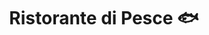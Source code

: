 ---
layout: realizzazione
nome: "Ristorante di Pesce 🐟"
title: "Ristorante di Pesce 🐟"
citta: "Pieve a Nievole"
tipo:
    - ristorante
slug: "ristorante-pesce-pieve-a-nievole"
cartella_foto: "ristorante-pesce-pieve-a-nievole"
foto_copertina: "forno-sfondo-linea-cottura.webp"
immagini:
    - cucina.webp
    - forno-sfondo-linea-cottura.webp
    - linea-cottura.webp
---